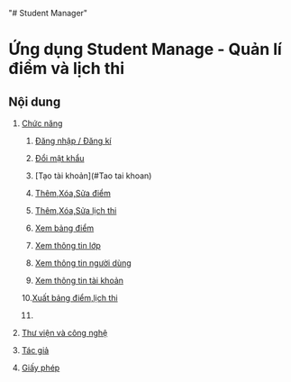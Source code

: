 "# Student Manager" 
# Ứng dụng  Student Manage - Quản lí điểm và lịch thi

## Nội dung
1. [Chức năng](#chức-năng)

   1. [Đăng nhập / Đăng kí](#đăng-nhập--đăng-kí)

   2. [Đổi mật khẩu](#đổi-mật-khẩu)

   3. [Tạo tài khoản](#Tao tai khoan)
   
   4. [Thêm,Xóa,Sửa điểm](#thêmxóasửa-diem)

   5. [Thêm,Xóa,Sửa lịch thi](#thêmxóasửa-lichthi)

   6. [Xem bảng điểm](#chuyển-đổi-dạng-xem)
   
   7. [Xem thông tin lớp](#xem-thông-tin-lớp)
   
   8. [Xem thông tin người dùng](#xem-thông-tin-nguoi-dung)
   
   9. [Xem thông tin tài khoản](#xem-thông-tin-tài-khoản)
   
   10.[Xuất bảng điểm,lịch thi](#Xuất-điểm-lịch)
   
   11. 
   
   
2. [Thư viện và công nghệ](#thư-viện-và-công-nghệ)

3. [Tác giả](#tác-giả)

4. [Giấy phép](#giấy-phép)

